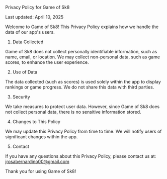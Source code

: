 Privacy Policy for Game of Sk8

Last updated: April 10, 2025

Welcome to Game of Sk8! This Privacy Policy explains how we handle the data of our app's users.

1. Data Collected

Game of Sk8 does not collect personally identifiable information, such as name, email, or location. We may collect non-personal data, such as game scores, to enhance the user experience.

2. Use of Data

The data collected (such as scores) is used solely within the app to display rankings or game progress. We do not share this data with third parties.

3. Security

We take measures to protect user data. However, since Game of Sk8 does not collect personal data, there is no sensitive information stored.

4. Changes to This Policy

We may update this Privacy Policy from time to time. We will notify users of significant changes within the app.

5. Contact

If you have any questions about this Privacy Policy, please contact us at: jrosabernardino00@gmail.com

Thank you for using Game of Sk8!

